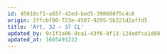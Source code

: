 ```yaml
---
id: 45010cf1-a65f-42ed-bed5-39060075c4c6
origin: 2ffcbf00-723e-4507-9295-5b221d2affd5
title: 'Art. 32 — 37 CL'
updated_by: 9c1f3a06-0ca1-43f6-8f13-124edfca1d88
updated_at: 1665491222
---
```

